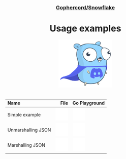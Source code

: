 <div align="center">
<h3><a href="/">Gophercord/Snowflake</a></h3>
<h1>Usage examples</h1>
<img width="169.7" height="150" style="padding-bottom: 20px;" src="../.etc/pictures/gopher/gopher-with-discord-logo.png">

| Name | File | Go Playground |
| :- | -: | :- |
| Simple example | [![](../.etc/icons/lucide/file.svg)](simple_example/simple_example.go) | [![](../.etc/icons/lucide/external-link.svg)](https://go.dev/play/p/HsJ461Pf7Pn) |
| Unmarshalling JSON | [![](../.etc/icons/lucide/file.svg)](unmarshal_json/unmarshal_json.go) | [![](../.etc/icons/lucide/external-link.svg)](https://go.dev/play/p/CFdzw2ff5Hs) |
| Marshalling JSON | [![](../.etc/icons/lucide/file.svg)](marshal_json/marshal_json.go) | [![](../.etc/icons/lucide/external-link.svg)](https://go.dev/play/p/f_Bl8jpjiE4) |

</div>
